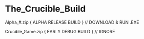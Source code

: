 # The_Crucible_Build

Alpha_#.zip { ALPHA RELEASE BUILD } // DOWNLOAD & RUN .EXE

Crucible_Game.zip { EARLY DEBUG BUILD } // IGNORE
